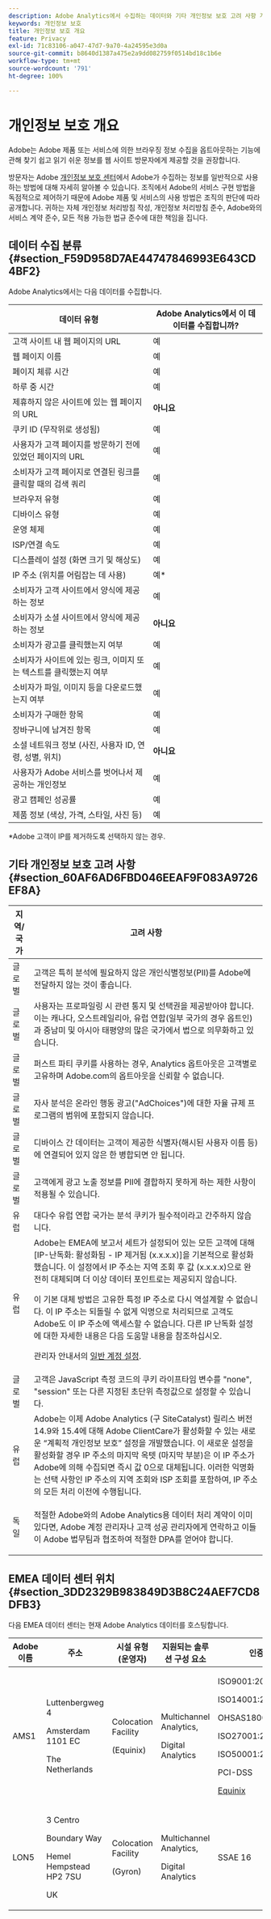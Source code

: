 ```yaml
---
description: Adobe Analytics에서 수집하는 데이터와 기타 개인정보 보호 고려 사항 개요.
keywords: 개인정보 보호
title: 개인정보 보호 개요
feature: Privacy
exl-id: 71c83106-a047-47d7-9a70-4a24595e3d0a
source-git-commit: b8640d1387a475e2a9dd082759f0514bd18c1b6e
workflow-type: tm+mt
source-wordcount: '791'
ht-degree: 100%

---
```


# 개인정보 보호 개요

Adobe는 Adobe 제품 또는 서비스에 의한 브라우징 정보 수집을 옵트아웃하는 기능에 관해 찾기 쉽고 읽기 쉬운 정보를 웹 사이트 방문자에게 제공할 것을 권장합니다.

방문자는 Adobe [개인정보 보호 센터](https://www.adobe.com/kr/privacy.html)에서 Adobe가 수집하는 정보를 일반적으로 사용하는 방법에 대해 자세히 알아볼 수 있습니다. 조직에서 Adobe의 서비스 구현 방법을 독점적으로 제어하기 때문에 Adobe 제품 및 서비스의 사용 방법은 조직의 판단에 따라 공개합니다. 귀하는 자체 개인정보 처리방침 작성, 개인정보 처리방침 준수, Adobe와의 서비스 계약 준수, 모든 적용 가능한 법규 준수에 대한 책임을 집니다.

## 데이터 수집 분류 {#section_F59D958D7AE44747846993E643CD4BF2}

Adobe Analytics에서는 다음 데이터를 수집합니다.

| 데이터 유형 | Adobe Analytics에서 이 데이터를 수집합니까? |
|---|---|
| 고객 사이트 내 웹 페이지의 URL | 예 |
| 웹 페이지 이름 | 예 |
| 페이지 체류 시간 | 예 |
| 하루 중 시간 | 예 |
| 제휴하지 않은 사이트에 있는 웹 페이지의 URL | **아니요** |
| 쿠키 ID (무작위로 생성됨) | 예 |
| 사용자가 고객 페이지를 방문하기 전에 있었던 페이지의 URL | 예 |
| 소비자가 고객 페이지로 연결된 링크를 클릭할 때의 검색 쿼리 | 예 |
| 브라우저 유형 | 예 |
| 디바이스 유형 | 예 |
| 운영 체제 | 예 |
| ISP/연결 속도 | 예 |
| 디스플레이 설정 (화면 크기 및 해상도) | 예 |
| IP 주소 (위치를 어림잡는 데 사용) | 예&#42; |
| 소비자가 고객 사이트에서 양식에 제공하는 정보 | 예 |
| 소비자가 소셜 사이트에서 양식에 제공하는 정보 | **아니요** |
| 소비자가 광고를 클릭했는지 여부 | 예 |
| 소비자가 사이트에 있는 링크, 이미지 또는 텍스트를 클릭했는지 여부 | 예 |
| 소비자가 파일, 이미지 등을 다운로드했는지 여부 | 예 |
| 소비자가 구매한 항목 | 예 |
| 장바구니에 남겨진 항목 | 예 |
| 소셜 네트워크 정보 (사진, 사용자 ID, 연령, 성별, 위치) | **아니요** |
| 사용자가 Adobe 서비스를 벗어나서 제공하는 개인정보 | 예 |
| 광고 캠페인 성공률 | 예 |
| 제품 정보 (색상, 가격, 스타일, 사진 등) | 예 |

&#42;Adobe 고객이 IP를 제거하도록 선택하지 않는 경우.

## 기타 개인정보 보호 고려 사항 {#section_60AF6AD6FBD046EEAF9F083A9726EF8A}

<table id="table_247B425E774F403288233824870D070E"> 
 <thead> 
  <tr> 
   <th colname="col1" class="entry"> 지역/국가 </th> 
   <th colname="col2" class="entry"> 고려 사항 </th> 
  </tr> 
 </thead>
 <tbody> 
  <tr> 
   <td colname="col1"> 글로벌 </td> 
   <td colname="col2"> 고객은 특히 분석에 필요하지 않은 개인식별정보(PII)를 Adobe에 전달하지 않는 것이 좋습니다. </td> 
  </tr> 
  <tr> 
   <td colname="col1"> 글로벌 </td> 
   <td colname="col2"> 사용자는 프로파일링 시 관련 통지 및 선택권을 제공받아야 합니다. 이는 캐나다, 오스트레일리아, 유럽 연합(일부 국가의 경우 옵트인)과 중남미 및 아시아 태평양의 많은 국가에서 법으로 의무화하고 있습니다. </td> 
  </tr> 
  <tr> 
   <td colname="col1"> 글로벌 </td> 
   <td colname="col2"> 퍼스트 파티 쿠키를 사용하는 경우, Analytics 옵트아웃은 고객별로 고유하며 Adobe.com의 옵트아웃을 신뢰할 수 없습니다. </td> 
  </tr> 
  <tr> 
   <td colname="col1"> 글로벌 </td> 
   <td colname="col2"> 자사 분석은 온라인 행동 광고("AdChoices")에 대한 자율 규제 프로그램의 범위에 포함되지 않습니다. </td> 
  </tr> 
  <tr> 
   <td colname="col1"> 글로벌 </td> 
   <td colname="col2"> 디바이스 간 데이터는 고객이 제공한 식별자(해시된 사용자 이름 등)에 연결되어 있지 않은 한 병합되면 안 됩니다. </td> 
  </tr> 
  <tr> 
   <td colname="col1"> 글로벌 </td> 
   <td colname="col2"> 고객에게 광고 노출 정보를 PII에 결합하지 못하게 하는 제한 사항이 적용될 수 있습니다. </td> 
  </tr> 
  <tr> 
   <td colname="col1"> 유럽 </td> 
   <td colname="col2"> 대다수 유럽 연합 국가는 분석 쿠키가 필수적이라고 간주하지 않습니다. </td> 
  </tr> 
  <tr> 
   <td colname="col1"> 유럽 </td> 
   <td colname="col2"> Adobe는 EMEA에 보고서 세트가 설정되어 있는 모든 고객에 대해 [IP-난독화: 활성화됨 - IP 제거됨 (x.x.x.x)]을 기본적으로 활성화했습니다. 이 설정에서 IP 주소는 지역 조회 후 값 (x.x.x.x)으로 완전히 대체되며 더 이상 데이터 포인트로는 제공되지 않습니다. <p>이 기본 대체 방법은 고유한 특정 IP 주소로 다시 역설계할 수 없습니다. 이 IP 주소는 되돌릴 수 없게 익명으로 처리되므로 고객도 Adobe도 이 IP 주소에 액세스할 수 없습니다. 다른 IP 난독화 설정에 대한 자세한 내용은 다음 도움말 내용을 참조하십시오. </p> <p> 관리자 안내서의 <a href="/help/admin/admin/c-manage-report-suites/c-edit-report-suites/general/general-acct-settings-admin.md">일반 계정 설정</a>.</p> </td>
  </tr> 
  <tr> 
   <td colname="col1"> 글로벌 </td> 
   <td colname="col2"> 고객은 JavaScript 측정 코드의 쿠키 라이프타임 변수를 "none", "session" 또는 다른 지정된 초단위 측정값으로 설정할 수 있습니다. </td> 
  </tr> 
  <tr> 
   <td colname="col1"> 유럽 </td> 
   <td colname="col2"> Adobe는 이제 Adobe Analytics (구 SiteCatalyst) 릴리스 버전 14.9와 15.4에 대해 Adobe ClientCare가 활성화할 수 있는 새로운 “계획적 개인정보 보호” 설정을 개발했습니다. 이 새로운 설정을 활성화할 경우 IP 주소의 마지막 옥텟 (마지막 부분)은 이 IP 주소가 Adobe에 의해 수집되면 즉시 값 0으로 대체됩니다. 이러한 익명화는 선택 사항인 IP 주소의 지역 조회와 ISP 조회를 포함하여, IP 주소의 모든 처리 이전에 수행됩니다. </td> 
  </tr> 
  <tr> 
   <td colname="col1"> 독일 </td> 
   <td colname="col2"> <p>적절한 Adobe와의 Adobe Analytics용 데이터 처리 계약이 이미 있다면, Adobe 계정 관리자나 고객 성공 관리자에게 연락하고 이들이 Adobe 법무팀과 협조하여 적절한 DPA를 얻어야 합니다. </p> </td> 
  </tr> 
 </tbody> 
</table>

## EMEA 데이터 센터 위치 {#section_3DD2329B983849D3B8C24AEF7CD8DFB3}

다음 EMEA 데이터 센터는 현재 Adobe Analytics 데이터를 호스팅합니다.

<table id="table_65794B3790FD4B519EE89CF4F4B88314"> 
 <thead> 
  <tr> 
   <th colname="col1" class="entry"> Adobe 이름 </th> 
   <th colname="col2" class="entry"> 주소 </th> 
   <th colname="col3" class="entry"> 시설 유형 (운영자) </th> 
   <th colname="col4" class="entry"> 지원되는 솔루션 구성 요소 </th> 
   <th colname="col5" class="entry"> 인증 </th> 
  </tr> 
 </thead>
 <tbody> 
  <tr> 
   <td colname="col1"> AMS1 </td> 
   <td colname="col2"> <p>Luttenbergweg 4 </p> <p>Amsterdam 1101 EC </p> <p>The Netherlands </p> </td> 
   <td colname="col3"> <p>Colocation Facility </p> <p>(Equinix) </p> </td> 
   <td colname="col4"> <p>Multichannel Analytics, </p> <p>Digital Analytics </p> </td> 
   <td colname="col5"> <p>ISO9001:2008 </p> <p>ISO14001:2004 </p> <p>OHSAS18001:2007 </p> <p>ISO27001:2005 </p> <p>ISO50001:2011 </p> <p>PCI-DSS </p> <p> <a href="https://www.equinix.com/solutions/by-services/colocation/standards-and-compliance/iso-certified-data-centers/#table"  > Equinix </a> </p> </td> 
  </tr> 
  <tr> 
   <td colname="col1"> LON5 </td> 
   <td colname="col2"> <p>3 Centro </p> <p>Boundary Way </p> <p>Hemel Hempstead HP2 7SU </p> <p>UK </p> </td> 
   <td colname="col3"> <p>Colocation Facility </p> <p>(Gyron) </p> </td> 
   <td colname="col4"> <p>Multichannel Analytics, </p> <p>Digital Analytics </p> </td> 
   <td colname="col5"> SSAE 16 </td> 
  </tr> 
 </tbody> 
</table>
